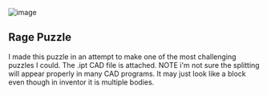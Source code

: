 ![image](https://github.com/user-attachments/assets/721986fc-090f-4130-b581-04223fa9be1f)




## Rage Puzzle
I made this puzzle in an attempt to make one of the most challenging puzzles I could. The .ipt CAD file is attached. NOTE i'm not sure the splitting will appear properly in many CAD programs. It may just look like a block even though in inventor it is multiple bodies.
